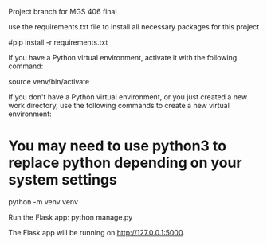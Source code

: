 Project branch for MGS 406 final 

use the requirements.txt file to install all necessary packages for this project  

#pip install -r requirements.txt  

If you have a Python virtual environment, activate it with the following command:

source venv/bin/activate

If you don't have a Python virtual environment, or you just created a new work directory, use the following commands to create a new virtual environment:

# You may need to use python3 to replace python depending on your system settings 
python -m venv venv 

Run the Flask app:
python manage.py

The Flask app will be running on http://127.0.0.1:5000.
